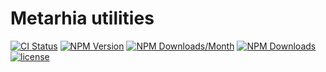 # Metarhia utilities

[![CI Status](https://github.com/metarhia/metautil/workflows/Testing%20CI/badge.svg)](https://github.com/metarhia/metautil/actions?query=workflow%3A%22Testing+CI%22+branch%3Amaster)
[![NPM Version](https://badge.fury.io/js/metautil.svg)](https://badge.fury.io/js/metautil)
[![NPM Downloads/Month](https://img.shields.io/npm/dm/metautil.svg)](https://www.npmjs.com/package/metautil)
[![NPM Downloads](https://img.shields.io/npm/dt/metautil.svg)](https://www.npmjs.com/package/metautil)
[![license](https://img.shields.io/badge/license-MIT-blue.svg)](https://github.com/metarhia/metautil/blob/master/LICENSE)
